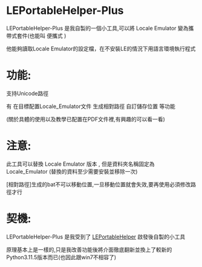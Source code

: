 # LEPortableHelper-Plus
LEPortableHelper-Plus 是我自製的一個小工具,可以將 Locale Emulator 變為攜帶式套件(也能叫 便攜式 )

他能夠讀取Locale Emulator的設定檔，在不安裝LE的情況下用語言環境執行程式

# 功能:

支持Unicode路徑

有 在目標配置Locale_Emulator文件 生成相對路徑 自訂儲存位置 等功能

(關於具體的使用以及教學已配置在PDF文件裡,有興趣的可以看一看)

# 注意:

此工具可以替換 Locale Emulator 版本 , 但是資料夾名稱固定為 Locale_Emulator (替換的資料至少需要安裝並移除一次)

[相對路徑]生成的bat不可以移動位置,一旦移動位置就會失效,要再使用必須修改路徑才行

# 契機:
LEPortableHelper-Plus 是我受到了 [LEPortableHelper](https://github.com/wuliou/LEPortableHelper) 啟發後自製的小工具

原理基本上是一樣的,只是我改善功能後將介面徹底翻新並換上了較新的Python3.11.5版本而已(也因此跟win7不相容了)
